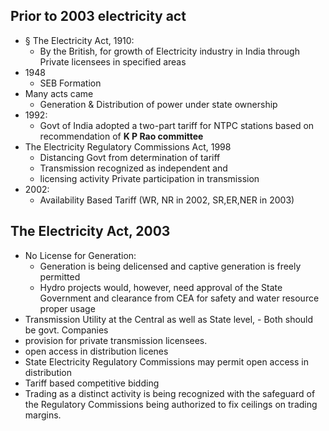 ## Prior to 2003 electricity act

- § The Electricity Act, 1910:
    - By the British, for growth of Electricity industry in India through Private licensees in specified areas
- 1948
    - SEB Formation
- Many acts came
    - Generation & Distribution of power under state ownership
- 1992:
    - Govt of India adopted a two-part tariff for NTPC stations based on recommendation of **K P Rao committee**
- The Electricity Regulatory Commissions Act, 1998
    - Distancing Govt from determination of tariff
    - Transmission recognized as independent and
    - licensing activity Private participation in transmission
- 2002:
    - Availability Based Tariff (WR, NR in 2002, SR,ER,NER in 2003)
## The Electricity Act, 2003

- No License for Generation:
    - Generation is being delicensed and captive generation is freely permitted
    - Hydro projects would, however, need approval of the State Government and clearance from CEA for safety and water resource proper usage
- Transmission Utility at the Central as well as State level, - Both should be govt. Companies
- provision for private transmission licensees.
- open access in distribution licenes
- State Electricity Regulatory Commissions may permit open access in distribution
- Tariff based competitive bidding
- Trading as a distinct activity is being recognized with the safeguard of the Regulatory Commissions being authorized to fix ceilings on trading margins.
